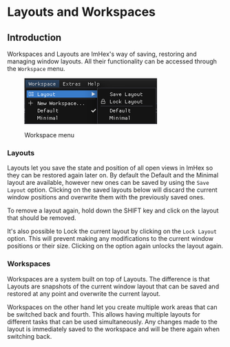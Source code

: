 # Layouts and Workspaces

## Introduction

Workspaces and Layouts are ImHex's way of saving, restoring and managing window layouts. All their functionality can be accessed through the `Workspace` menu.&#x20;

<figure><img src="../.gitbook/assets/image (16).png" alt=""><figcaption><p>Workspace menu</p></figcaption></figure>

### Layouts

Layouts let you save the state and position of all open views in ImHex so they can be restored again later on. By default the Default and the Minimal layout are available, however new ones can be saved by using the `Save Layout` option. Clicking on the saved layouts below will discard the current window positions and overwrite them with the previously saved ones.&#x20;

To remove a layout again, hold down the SHIFT key and click on the layout that should be removed.

It's also possible to Lock the current layout by clicking on the `Lock Layout` option. This will prevent making any modifications to the current window positions or their size. Clicking on the option again unlocks the layout again.

### Workspaces

Workspaces are a system built on top of Layouts. The difference is that Layouts are snapshots of the current window layout that can be saved and restored at any point and overwrite the current layout.

Workspaces on the other hand let you create multiple work areas that can be switched back and fourth. This allows having multiple layouts for different tasks that can be used simultaneously. Any changes made to the layout is immediately saved to the workspace and will be there again when switching back.


